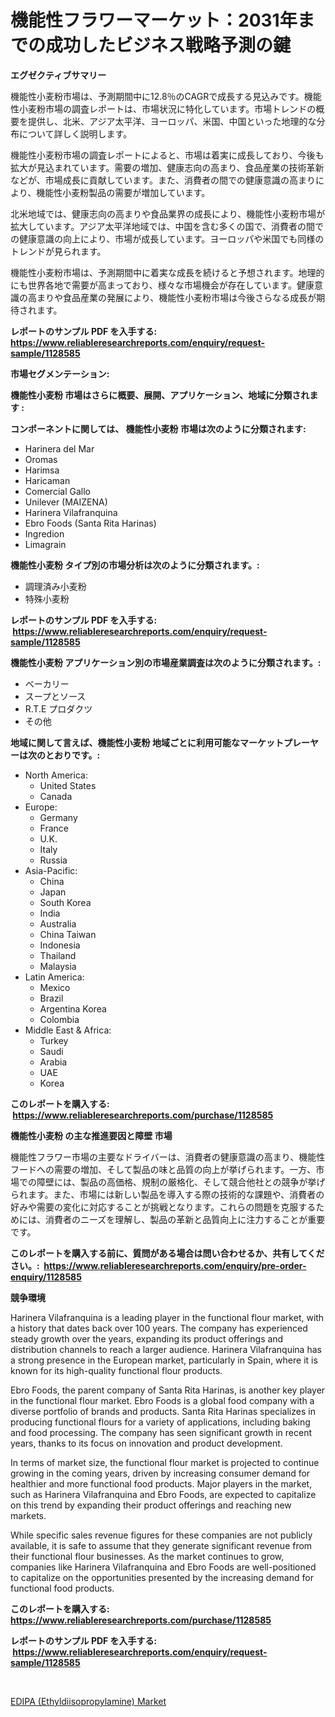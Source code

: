 <p><h1>機能性フラワーマーケット：2031年までの成功したビジネス戦略予測の鍵</h1></p><p><strong>エグゼクティブサマリー</strong></p>
<p><p>機能性小麦粉市場は、予測期間中に12.8％のCAGRで成長する見込みです。機能性小麦粉市場の調査レポートは、市場状況に特化しています。市場トレンドの概要を提供し、北米、アジア太平洋、ヨーロッパ、米国、中国といった地理的な分布について詳しく説明します。</p><p>機能性小麦粉市場の調査レポートによると、市場は着実に成長しており、今後も拡大が見込まれています。需要の増加、健康志向の高まり、食品産業の技術革新などが、市場成長に貢献しています。また、消費者の間での健康意識の高まりにより、機能性小麦粉製品の需要が増加しています。</p><p>北米地域では、健康志向の高まりや食品業界の成長により、機能性小麦粉市場が拡大しています。アジア太平洋地域では、中国を含む多くの国で、消費者の間での健康意識の向上により、市場が成長しています。ヨーロッパや米国でも同様のトレンドが見られます。</p><p>機能性小麦粉市場は、予測期間中に着実な成長を続けると予想されます。地理的にも世界各地で需要が高まっており、様々な市場機会が存在しています。健康意識の高まりや食品産業の発展により、機能性小麦粉市場は今後さらなる成長が期待されます。</p></p>
<p><strong>レポートのサンプル PDF を入手する: <a href="https://www.reliableresearchreports.com/enquiry/request-sample/1128585">https://www.reliableresearchreports.com/enquiry/request-sample/1128585</a></strong></p>
<p><strong>市場セグメンテーション:</strong></p>
<p><strong> 機能性小麦粉 市場はさらに概要、展開、アプリケーション、地域に分類されます :</strong></p>
<p><strong>コンポーネントに関しては、 機能性小麦粉 市場は次のように分類されます: &nbsp;</strong></p>
<p><ul><li>Harinera del Mar</li><li>Oromas</li><li>Harimsa</li><li>Haricaman</li><li>Comercial Gallo</li><li>Unilever (MAIZENA)</li><li>Harinera Vilafranquina</li><li>Ebro Foods (Santa Rita Harinas)</li><li>Ingredion</li><li>Limagrain</li></ul></p>
<p><strong> 機能性小麦粉 タイプ別の市場分析は次のように分類されます。:</strong></p>
<p><ul><li>調理済み小麦粉</li><li>特殊小麦粉</li></ul></p>
<p><strong>レポートのサンプル PDF を入手する: &nbsp;<a href="https://www.reliableresearchreports.com/enquiry/request-sample/1128585">https://www.reliableresearchreports.com/enquiry/request-sample/1128585</a></strong></p>
<p><strong> 機能性小麦粉 アプリケーション別の市場産業調査は次のように分類されます。:</strong></p>
<p><ul><li>ベーカリー</li><li>スープとソース</li><li>R.T.E プロダクツ</li><li>その他</li></ul></p>
<p><strong>地域に関して言えば、機能性小麦粉 地域ごとに利用可能なマーケットプレーヤーは次のとおりです。:</strong></p>
<p><ul>
    <li>
        North America:
        <ul>
            <li>United States</li>
            <li>Canada</li>
        </ul>
    </li>
    <li>
        Europe:
        <ul>
            <li>Germany</li>
            <li>France</li>
            <li>U.K.</li>
            <li>Italy</li>
            <li>Russia</li>
        </ul>
    </li>
    <li>
        Asia-Pacific:
        <ul>
            <li>China</li>
            <li>Japan</li>
            <li>South Korea</li>
            <li>India</li>
            <li>Australia</li>
            <li>China Taiwan</li>
            <li>Indonesia</li>
            <li>Thailand</li>
            <li>Malaysia</li>
        </ul>
    </li>
    <li>
        Latin America:
        <ul>
            <li>Mexico</li>
            <li>Brazil</li>
            <li>Argentina Korea</li>
            <li>Colombia</li>
        </ul>
    </li>
    <li>
        Middle East & Africa:
        <ul>
            <li>Turkey</li>
            <li>Saudi</li>
            <li>Arabia</li>
            <li>UAE</li>
            <li>Korea</li>
        </ul>
    </li>
    </ul></p>
<p><strong>このレポートを購入する: &nbsp;<a href="https://www.reliableresearchreports.com/purchase/1128585">https://www.reliableresearchreports.com/purchase/1128585</a></strong></p>
<p><strong>機能性小麦粉 の主な推進要因と障壁 市場</strong></p>
<p><p>機能性フラワー市場の主要なドライバーは、消費者の健康意識の高まり、機能性フードへの需要の増加、そして製品の味と品質の向上が挙げられます。一方、市場での障壁には、製品の高価格、規制の厳格化、そして競合他社との競争が挙げられます。また、市場には新しい製品を導入する際の技術的な課題や、消費者の好みや需要の変化に対応することが挑戦となります。これらの問題を克服するためには、消費者のニーズを理解し、製品の革新と品質向上に注力することが重要です。</p></p>
<p><strong>このレポートを購入する前に、質問がある場合は問い合わせるか、共有してください。:&nbsp; <a href="https://www.reliableresearchreports.com/enquiry/pre-order-enquiry/1128585">https://www.reliableresearchreports.com/enquiry/pre-order-enquiry/1128585</a></strong></p>
<p><strong>競争環境</strong></p>
<p><p>Harinera Vilafranquina is a leading player in the functional flour market, with a history that dates back over 100 years. The company has experienced steady growth over the years, expanding its product offerings and distribution channels to reach a larger audience. Harinera Vilafranquina has a strong presence in the European market, particularly in Spain, where it is known for its high-quality functional flour products.</p><p>Ebro Foods, the parent company of Santa Rita Harinas, is another key player in the functional flour market. Ebro Foods is a global food company with a diverse portfolio of brands and products. Santa Rita Harinas specializes in producing functional flours for a variety of applications, including baking and food processing. The company has seen significant growth in recent years, thanks to its focus on innovation and product development.</p><p>In terms of market size, the functional flour market is projected to continue growing in the coming years, driven by increasing consumer demand for healthier and more functional food products. Major players in the market, such as Harinera Vilafranquina and Ebro Foods, are expected to capitalize on this trend by expanding their product offerings and reaching new markets.</p><p>While specific sales revenue figures for these companies are not publicly available, it is safe to assume that they generate significant revenue from their functional flour businesses. As the market continues to grow, companies like Harinera Vilafranquina and Ebro Foods are well-positioned to capitalize on the opportunities presented by the increasing demand for functional food products.</p></p>
<p><strong>このレポートを購入する: &nbsp; <a href="https://www.reliableresearchreports.com/purchase/1128585">https://www.reliableresearchreports.com/purchase/1128585</a></strong></p>
<p><strong>レポートのサンプル PDF を入手する: &nbsp;<a href="https://www.reliableresearchreports.com/enquiry/request-sample/1128585">https://www.reliableresearchreports.com/enquiry/request-sample/1128585</a></strong><strong></strong></p>
<p>&nbsp;</p>
<p><p><a href="https://github.com/Angelnienowdseej3e45z3p8c/Market-Research-Report-List-1/blob/main/edipa-ethyldiisopropylamine-market.md">EDIPA (Ethyldiisopropylamine) Market</a></p></p>